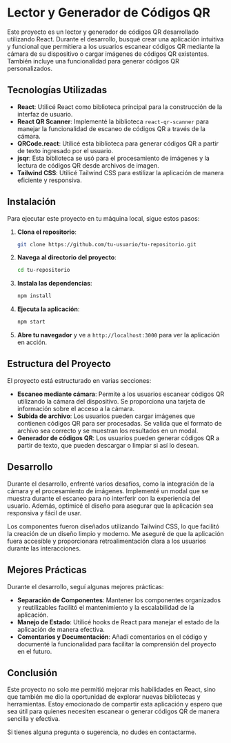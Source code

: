 # Lector y Generador de Códigos QR

Este proyecto es un lector y generador de códigos QR desarrollado utilizando React. Durante el desarrollo, busqué crear una aplicación intuitiva y funcional que permitiera a los usuarios escanear códigos QR mediante la cámara de su dispositivo o cargar imágenes de códigos QR existentes. También incluye una funcionalidad para generar códigos QR personalizados.

## Tecnologías Utilizadas

- **React**: Utilicé React como biblioteca principal para la construcción de la interfaz de usuario.
- **React QR Scanner**: Implementé la biblioteca `react-qr-scanner` para manejar la funcionalidad de escaneo de códigos QR a través de la cámara.
- **QRCode.react**: Utilicé esta biblioteca para generar códigos QR a partir de texto ingresado por el usuario.
- **jsqr**: Esta biblioteca se usó para el procesamiento de imágenes y la lectura de códigos QR desde archivos de imagen.
- **Tailwind CSS**: Utilicé Tailwind CSS para estilizar la aplicación de manera eficiente y responsiva.

## Instalación

Para ejecutar este proyecto en tu máquina local, sigue estos pasos:

1. **Clona el repositorio**:
   ```bash
   git clone https://github.com/tu-usuario/tu-repositorio.git
   ```
   
2. **Navega al directorio del proyecto**:
   ```bash
   cd tu-repositorio
   ```
   
3. **Instala las dependencias**:
   ```bash
   npm install
   ```

4. **Ejecuta la aplicación**:
   ```bash
   npm start
   ```

5. **Abre tu navegador** y ve a `http://localhost:3000` para ver la aplicación en acción.

## Estructura del Proyecto

El proyecto está estructurado en varias secciones:

- **Escaneo mediante cámara**: Permite a los usuarios escanear códigos QR utilizando la cámara del dispositivo. Se proporciona una tarjeta de información sobre el acceso a la cámara.
- **Subida de archivo**: Los usuarios pueden cargar imágenes que contienen códigos QR para ser procesadas. Se valida que el formato de archivo sea correcto y se muestran los resultados en un modal.
- **Generador de códigos QR**: Los usuarios pueden generar códigos QR a partir de texto, que pueden descargar o limpiar si así lo desean.

## Desarrollo

Durante el desarrollo, enfrenté varios desafíos, como la integración de la cámara y el procesamiento de imágenes. Implementé un modal que se muestra durante el escaneo para no interferir con la experiencia del usuario. Además, optimicé el diseño para asegurar que la aplicación sea responsiva y fácil de usar.

Los componentes fueron diseñados utilizando Tailwind CSS, lo que facilitó la creación de un diseño limpio y moderno. Me aseguré de que la aplicación fuera accesible y proporcionara retroalimentación clara a los usuarios durante las interacciones.

## Mejores Prácticas

Durante el desarrollo, seguí algunas mejores prácticas:

- **Separación de Componentes**: Mantener los componentes organizados y reutilizables facilitó el mantenimiento y la escalabilidad de la aplicación.
- **Manejo de Estado**: Utilicé hooks de React para manejar el estado de la aplicación de manera efectiva.
- **Comentarios y Documentación**: Añadí comentarios en el código y documenté la funcionalidad para facilitar la comprensión del proyecto en el futuro.

## Conclusión

Este proyecto no solo me permitió mejorar mis habilidades en React, sino que también me dio la oportunidad de explorar nuevas bibliotecas y herramientas. Estoy emocionado de compartir esta aplicación y espero que sea útil para quienes necesiten escanear o generar códigos QR de manera sencilla y efectiva.

Si tienes alguna pregunta o sugerencia, no dudes en contactarme.
